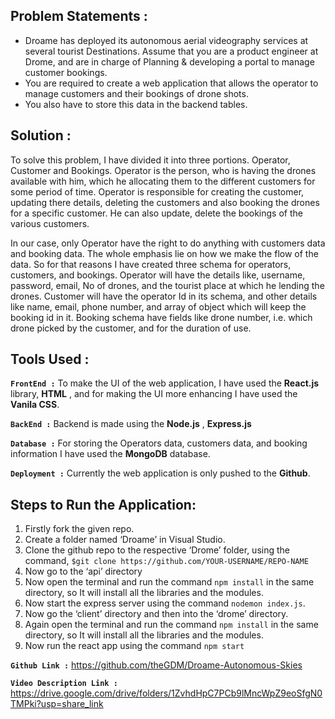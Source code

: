 ## **Problem Statements :**

- Droame has deployed its autonomous aerial videography services at several tourist
    Destinations. Assume that you are a product engineer at Drome, and are in charge of
    Planning & developing a portal to manage customer bookings.
- You are required to create a web application that allows the operator to manage
    customers and their bookings of drone shots.
- You also have to store this data in the backend tables.

## **Solution :**

To solve this problem, I have divided it into three portions. Operator, Customer and
Bookings. Operator is the person, who is having the drones available with him, which he
allocating them to the different customers for some period of time. Operator is responsible
for creating the customer, updating there details, deleting the customers and also booking
the drones for a specific customer. He can also update, delete the bookings of the various
customers.

In our case, only Operator have the right to do anything with customers data and booking
data. The whole emphasis lie on how we make the flow of the data. So for that reasons I
have created three schema for operators, customers, and bookings. Operator will have the
details like, username, password, email, No of drones, and the tourist place at which he
lending the drones. Customer will have the operator Id in its schema, and other details like
name, email, phone number, and array of object which will keep the booking id in it.
Booking schema have fields like drone number, i.e. which drone picked by the customer,
and for the duration of use.

## **Tools Used :**
**`FrontEnd :`** To make the UI of the web application, I have used the **React.js** library, **HTML** ,
and for making the UI more enhancing I have used the **Vanila CSS**.

**`BackEnd :`** Backend is made using the **Node.js** , **Express.js**

**`Database :`** For storing the Operators data, customers data, and booking information I have
used the **MongoDB** database.


**`Deployment :`** Currently the web application is only pushed to the **Github**.

## **Steps to Run the Application:**

1. Firstly fork the given repo.
2. Create a folder named ‘Droame’ in Visual Studio.
3. Clone the github repo to the respective ‘Drome’ folder, using the command,
    `$git clone https://github.com/YOUR-USERNAME/REPO-NAME`
4. Now go to the ‘api’ directory
5. Now open the terminal and run the command `npm install` in the same directory, so
    It will install all the libraries and the modules.
6. Now start the express server using the command `nodemon index.js`.
7. Now go the ‘client’ directory and then into the ‘drome’ directory.
8. Again open the terminal and run the command `npm install` in the same directory, so
    It will install all the libraries and the modules.
9. Now run the react app using the command `npm start`

**`Github Link :`** https://github.com/theGDM/Droame-Autonomous-Skies

**`Video Description Link :`**
https://drive.google.com/drive/folders/1ZvhdHpC7PCb9lMncWpZ9eoSfgN0TMPki?usp=share_link


